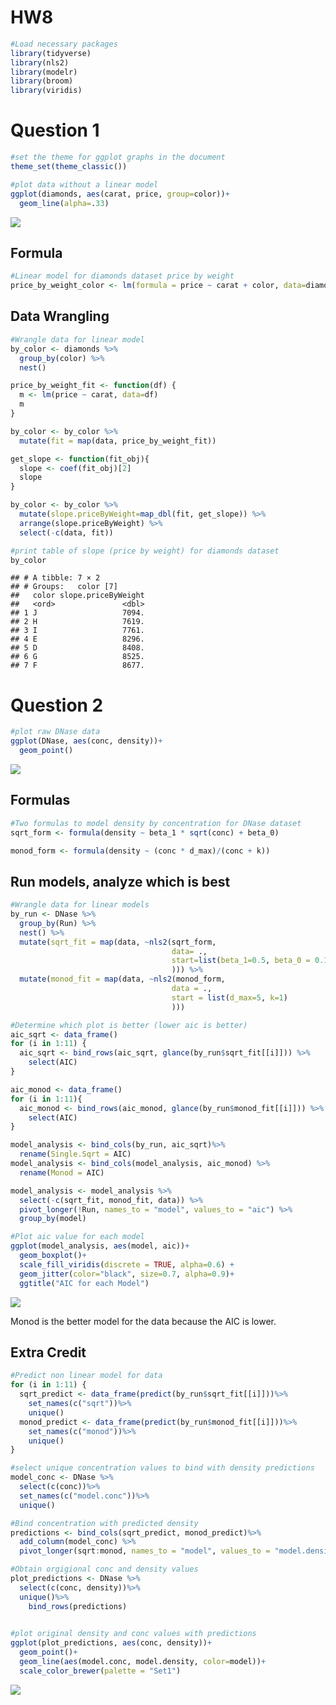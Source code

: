 HW8
================

``` r
#Load necessary packages
library(tidyverse)
library(nls2)
library(modelr)
library(broom)
library(viridis)
```

# Question 1

``` r
#set the theme for ggplot graphs in the document
theme_set(theme_classic())

#plot data without a linear model
ggplot(diamonds, aes(carat, price, group=color))+
  geom_line(alpha=.33)
```

![](HW8_files/figure-gfm/unnamed-chunk-2-1.png)<!-- -->

## Formula

``` r
#Linear model for diamonds dataset price by weight
price_by_weight_color <- lm(formula = price ~ carat + color, data=diamonds)
```

## Data Wrangling

``` r
#Wrangle data for linear model
by_color <- diamonds %>%
  group_by(color) %>%
  nest()

price_by_weight_fit <- function(df) {
  m <- lm(price ~ carat, data=df)
  m
}

by_color <- by_color %>%
  mutate(fit = map(data, price_by_weight_fit))

get_slope <- function(fit_obj){
  slope <- coef(fit_obj)[2]
  slope
}

by_color <- by_color %>%
  mutate(slope.priceByWeight=map_dbl(fit, get_slope)) %>%
  arrange(slope.priceByWeight) %>%
  select(-c(data, fit))

#print table of slope (price by weight) for diamonds dataset
by_color
```

    ## # A tibble: 7 × 2
    ## # Groups:   color [7]
    ##   color slope.priceByWeight
    ##   <ord>               <dbl>
    ## 1 J                   7094.
    ## 2 H                   7619.
    ## 3 I                   7761.
    ## 4 E                   8296.
    ## 5 D                   8408.
    ## 6 G                   8525.
    ## 7 F                   8677.

# Question 2

``` r
#plot raw DNase data
ggplot(DNase, aes(conc, density))+
  geom_point()
```

![](HW8_files/figure-gfm/unnamed-chunk-5-1.png)<!-- -->

## Formulas

``` r
#Two formulas to model density by concentration for DNase dataset
sqrt_form <- formula(density ~ beta_1 * sqrt(conc) + beta_0)

monod_form <- formula(density ~ (conc * d_max)/(conc + k))
```

## Run models, analyze which is best

``` r
#Wrangle data for linear models
by_run <- DNase %>%
  group_by(Run) %>%
  nest() %>%
  mutate(sqrt_fit = map(data, ~nls2(sqrt_form, 
                                    data= .,
                                    start=list(beta_1=0.5, beta_0 = 0.1)
                                    ))) %>%
  mutate(monod_fit = map(data, ~nls2(monod_form,
                                    data = .,
                                    start = list(d_max=5, k=1)
                                    )))

#Determine which plot is better (lower aic is better)
aic_sqrt <- data_frame()
for (i in 1:11) {
  aic_sqrt <- bind_rows(aic_sqrt, glance(by_run$sqrt_fit[[i]])) %>%
    select(AIC) 
}

aic_monod <- data_frame()
for (i in 1:11){
  aic_monod <- bind_rows(aic_monod, glance(by_run$monod_fit[[i]])) %>%
    select(AIC)
}

model_analysis <- bind_cols(by_run, aic_sqrt)%>%
  rename(Single.Sqrt = AIC)
model_analysis <- bind_cols(model_analysis, aic_monod) %>%
  rename(Monod = AIC)

model_analysis <- model_analysis %>%
  select(-c(sqrt_fit, monod_fit, data)) %>%
  pivot_longer(!Run, names_to = "model", values_to = "aic") %>%
  group_by(model)

#Plot aic value for each model
ggplot(model_analysis, aes(model, aic))+
  geom_boxplot()+
  scale_fill_viridis(discrete = TRUE, alpha=0.6) +
  geom_jitter(color="black", size=0.7, alpha=0.9)+
  ggtitle("AIC for each Model")
```

![](HW8_files/figure-gfm/unnamed-chunk-7-1.png)<!-- -->

Monod is the better model for the data because the AIC is lower.

## Extra Credit

``` r
#Predict non linear model for data
for (i in 1:11) {
  sqrt_predict <- data_frame(predict(by_run$sqrt_fit[[i]]))%>%
    set_names(c("sqrt"))%>%
    unique()
  monod_predict <- data_frame(predict(by_run$monod_fit[[i]]))%>%
    set_names(c("monod"))%>%
    unique()
}

#select unique concentration values to bind with density predictions
model_conc <- DNase %>%
  select(c(conc))%>%
  set_names(c("model.conc"))%>%
  unique()

#Bind concentration with predicted density
predictions <- bind_cols(sqrt_predict, monod_predict)%>%
  add_column(model_conc) %>%
  pivot_longer(sqrt:monod, names_to = "model", values_to = "model.density")

#Obtain orgigional conc and density values
plot_predictions <- DNase %>%
  select(c(conc, density))%>%
  unique()%>%
    bind_rows(predictions)
    

#plot original density and conc values with predictions
ggplot(plot_predictions, aes(conc, density))+
  geom_point()+
  geom_line(aes(model.conc, model.density, color=model))+
  scale_color_brewer(palette = "Set1")
```

![](HW8_files/figure-gfm/unnamed-chunk-8-1.png)<!-- -->

